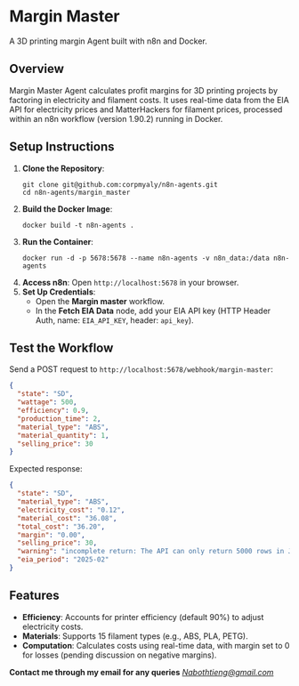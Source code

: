 # Margin Master

A 3D printing margin Agent built with n8n and Docker.

## Overview
Margin Master Agent calculates profit margins for 3D printing projects by factoring in electricity and filament costs. It uses real-time data from the EIA API for electricity prices and MatterHackers for filament prices, processed within an n8n workflow (version 1.90.2) running in Docker.

## Setup Instructions
1. **Clone the Repository**:
   ```
   git clone git@github.com:corpmyaly/n8n-agents.git
   cd n8n-agents/margin_master
   ```
2. **Build the Docker Image**:
   ```
   docker build -t n8n-agents .
   ```
3. **Run the Container**:
   ```
   docker run -d -p 5678:5678 --name n8n-agents -v n8n_data:/data n8n-agents
   ```
4. **Access n8n**:
   Open `http://localhost:5678` in your browser.
5. **Set Up Credentials**:
   - Open the **Margin master** workflow.
   - In the **Fetch EIA Data** node, add your EIA API key (HTTP Header Auth, name: `EIA_API_KEY`, header: `api_key`).

## Test the Workflow
Send a POST request to `http://localhost:5678/webhook/margin-master`:
```json
{
  "state": "SD",
  "wattage": 500,
  "efficiency": 0.9,
  "production_time": 2,
  "material_type": "ABS",
  "material_quantity": 1,
  "selling_price": 30
}
```
Expected response:
```json
{
  "state": "SD",
  "material_type": "ABS",
  "electricity_cost": "0.12",
  "material_cost": "36.08",
  "total_cost": "36.20",
  "margin": "0.00",
  "selling_price": 30,
  "warning": "incomplete return: The API can only return 5000 rows in JSON format...",
  "eia_period": "2025-02"
}
```

## Features
- **Efficiency**: Accounts for printer efficiency (default 90%) to adjust electricity costs.
- **Materials**: Supports 15 filament types (e.g., ABS, PLA, PETG).
- **Computation**: Calculates costs using real-time data, with margin set to 0 for losses (pending discussion on negative margins).

**Contact me through my email for any queries** *Nabothtieng@gmail.com*
